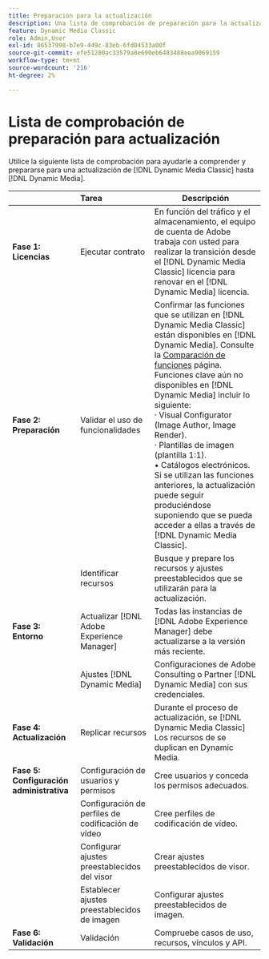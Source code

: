 ```yaml
---
title: Preparación para la actualización
description: Una lista de comprobación de preparación para la actualización cuando desee avanzar desde [!DNL Adobe Dynamic Media Classic] hasta [!DNL Dynamic Media] el [!DNL Adobe Experience Manager].
feature: Dynamic Media Classic
role: Admin,User
exl-id: 86537998-b7e9-449c-83eb-6fd04533a00f
source-git-commit: efe51280ac33579a8e690eb6483488eea9069159
workflow-type: tm+mt
source-wordcount: '216'
ht-degree: 2%

---
```


# Lista de comprobación de preparación para actualización

Utilice la siguiente lista de comprobación para ayudarle a comprender y prepararse para una actualización de [!DNL Dynamic Media Classic] hasta [!DNL Dynamic Media].

|  | Tarea | Descripción |
| :--- | :--- | --- |
| **Fase 1: Licencias** | Ejecutar contrato | En función del tráfico y el almacenamiento, el equipo de cuenta de Adobe trabaja con usted para realizar la transición desde el [!DNL Dynamic Media Classic] licencia para renovar en el [!DNL Dynamic Media] licencia. |
| **Fase 2: Preparación** | Validar el uso de funcionalidades | Confirmar las funciones que se utilizan en [!DNL Dynamic Media Classic] están disponibles en [!DNL Dynamic Media]. Consulte la [Comparación de funciones](/help/upgrade-feature-comparison.md) página. Funciones clave aún no disponibles en [!DNL Dynamic Media] incluir lo siguiente:<br>· Visual Configurator (Image Author, Image Render).<br>· Plantillas de imagen (plantilla 1:1).<br>• Catálogos electrónicos.<br>Si se utilizan las funciones anteriores, la actualización puede seguir produciéndose suponiendo que se pueda acceder a ellas a través de [!DNL Dynamic Media Classic]. |
|  | Identificar recursos | Busque y prepare los recursos y ajustes preestablecidos que se utilizarán para la actualización. |
| **Fase 3: Entorno** | Actualizar [!DNL Adobe Experience Manager] | Todas las instancias de [!DNL Adobe Experience Manager] debe actualizarse a la versión más reciente. |
|  | Ajustes [!DNL Dynamic Media] | Configuraciones de Adobe Consulting o Partner [!DNL Dynamic Media] con sus credenciales. |
| **Fase 4: Actualización** | Replicar recursos | Durante el proceso de actualización, se [!DNL Dynamic Media Classic] Los recursos de se duplican en Dynamic Media. |
| **Fase 5: Configuración administrativa** | Configuración de usuarios y permisos | Cree usuarios y conceda los permisos adecuados. |
|  | Configuración de perfiles de codificación de vídeo | Cree perfiles de codificación de vídeo. |
|  | Configurar ajustes preestablecidos del visor | Crear ajustes preestablecidos de visor. |
|  | Establecer ajustes preestablecidos de imagen | Configurar ajustes preestablecidos de imagen. |
| **Fase 6: Validación** | Validación | Compruebe casos de uso, recursos, vínculos y API. |
